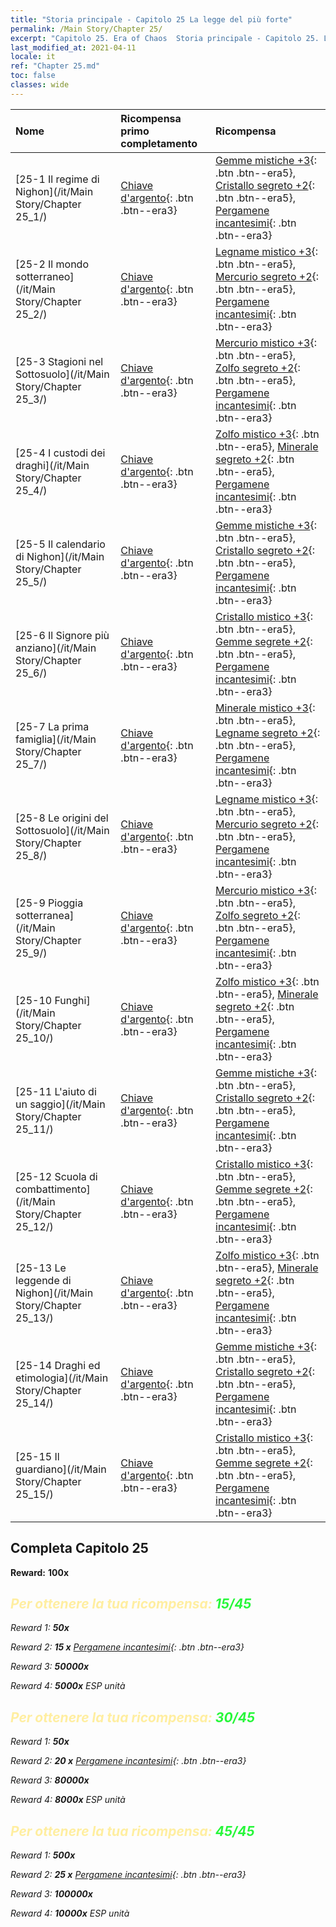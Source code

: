 ```yaml
---
title: "Storia principale - Capitolo 25 La legge del più forte"
permalink: /Main Story/Chapter 25/
excerpt: "Capitolo 25. Era of Chaos  Storia principale - Capitolo 25. La legge del più forte"
last_modified_at: 2021-04-11
locale: it
ref: "Chapter 25.md"
toc: false
classes: wide
---
```


  | Nome |  Ricompensa primo completamento | Ricompensa |
  |:------------|:------------|:------------| 
  | [25-1 Il regime di Nighon](/it/Main Story/Chapter 25_1/) | [Chiave d'argento](/it/Items/con_693/){: .btn .btn--era3} | [Gemme mistiche +3](/it/Items/mat_86/){: .btn .btn--era5}, [Cristallo segreto +2](/it/Items/mat_80/){: .btn .btn--era5}, [Pergamene incantesimi](/it/Items/con_694/){: .btn .btn--era3} |
  | [25-2 Il mondo sotterraneo](/it/Main Story/Chapter 25_2/) | [Chiave d'argento](/it/Items/con_693/){: .btn .btn--era3} | [Legname mistico +3](/it/Items/mat_83/){: .btn .btn--era5}, [Mercurio segreto +2](/it/Items/mat_77/){: .btn .btn--era5}, [Pergamene incantesimi](/it/Items/con_694/){: .btn .btn--era3} |
  | [25-3 Stagioni nel Sottosuolo](/it/Main Story/Chapter 25_3/) | [Chiave d'argento](/it/Items/con_693/){: .btn .btn--era3} | [Mercurio mistico +3](/it/Items/mat_84/){: .btn .btn--era5}, [Zolfo segreto +2](/it/Items/mat_78/){: .btn .btn--era5}, [Pergamene incantesimi](/it/Items/con_694/){: .btn .btn--era3} |
  | [25-4 I custodi dei draghi](/it/Main Story/Chapter 25_4/) | [Chiave d'argento](/it/Items/con_693/){: .btn .btn--era3} | [Zolfo mistico +3](/it/Items/mat_85/){: .btn .btn--era5}, [Minerale segreto +2](/it/Items/mat_75/){: .btn .btn--era5}, [Pergamene incantesimi](/it/Items/con_694/){: .btn .btn--era3} |
  | [25-5 Il calendario di Nighon](/it/Main Story/Chapter 25_5/) | [Chiave d'argento](/it/Items/con_693/){: .btn .btn--era3} | [Gemme mistiche +3](/it/Items/mat_86/){: .btn .btn--era5}, [Cristallo segreto +2](/it/Items/mat_80/){: .btn .btn--era5}, [Pergamene incantesimi](/it/Items/con_694/){: .btn .btn--era3} |
  | [25-6 Il Signore più anziano](/it/Main Story/Chapter 25_6/) | [Chiave d'argento](/it/Items/con_693/){: .btn .btn--era3} | [Cristallo mistico +3](/it/Items/mat_87/){: .btn .btn--era5}, [Gemme segrete +2](/it/Items/mat_79/){: .btn .btn--era5}, [Pergamene incantesimi](/it/Items/con_694/){: .btn .btn--era3} |
  | [25-7 La prima famiglia](/it/Main Story/Chapter 25_7/) | [Chiave d'argento](/it/Items/con_693/){: .btn .btn--era3} | [Minerale mistico +3](/it/Items/mat_82/){: .btn .btn--era5}, [Legname segreto +2](/it/Items/mat_76/){: .btn .btn--era5}, [Pergamene incantesimi](/it/Items/con_694/){: .btn .btn--era3} |
  | [25-8 Le origini del Sottosuolo](/it/Main Story/Chapter 25_8/) | [Chiave d'argento](/it/Items/con_693/){: .btn .btn--era3} | [Legname mistico +3](/it/Items/mat_83/){: .btn .btn--era5}, [Mercurio segreto +2](/it/Items/mat_77/){: .btn .btn--era5}, [Pergamene incantesimi](/it/Items/con_694/){: .btn .btn--era3} |
  | [25-9 Pioggia sotterranea](/it/Main Story/Chapter 25_9/) | [Chiave d'argento](/it/Items/con_693/){: .btn .btn--era3} | [Mercurio mistico +3](/it/Items/mat_84/){: .btn .btn--era5}, [Zolfo segreto +2](/it/Items/mat_78/){: .btn .btn--era5}, [Pergamene incantesimi](/it/Items/con_694/){: .btn .btn--era3} |
  | [25-10 Funghi](/it/Main Story/Chapter 25_10/) | [Chiave d'argento](/it/Items/con_693/){: .btn .btn--era3} | [Zolfo mistico +3](/it/Items/mat_85/){: .btn .btn--era5}, [Minerale segreto +2](/it/Items/mat_75/){: .btn .btn--era5}, [Pergamene incantesimi](/it/Items/con_694/){: .btn .btn--era3} |
  | [25-11 L'aiuto di un saggio](/it/Main Story/Chapter 25_11/) | [Chiave d'argento](/it/Items/con_693/){: .btn .btn--era3} | [Gemme mistiche +3](/it/Items/mat_86/){: .btn .btn--era5}, [Cristallo segreto +2](/it/Items/mat_80/){: .btn .btn--era5}, [Pergamene incantesimi](/it/Items/con_694/){: .btn .btn--era3} |
  | [25-12 Scuola di combattimento](/it/Main Story/Chapter 25_12/) | [Chiave d'argento](/it/Items/con_693/){: .btn .btn--era3} | [Cristallo mistico +3](/it/Items/mat_87/){: .btn .btn--era5}, [Gemme segrete +2](/it/Items/mat_79/){: .btn .btn--era5}, [Pergamene incantesimi](/it/Items/con_694/){: .btn .btn--era3} |
  | [25-13 Le leggende di Nighon](/it/Main Story/Chapter 25_13/) | [Chiave d'argento](/it/Items/con_693/){: .btn .btn--era3} | [Zolfo mistico +3](/it/Items/mat_85/){: .btn .btn--era5}, [Minerale segreto +2](/it/Items/mat_75/){: .btn .btn--era5}, [Pergamene incantesimi](/it/Items/con_694/){: .btn .btn--era3} |
  | [25-14 Draghi ed etimologia](/it/Main Story/Chapter 25_14/) | [Chiave d'argento](/it/Items/con_693/){: .btn .btn--era3} | [Gemme mistiche +3](/it/Items/mat_86/){: .btn .btn--era5}, [Cristallo segreto +2](/it/Items/mat_80/){: .btn .btn--era5}, [Pergamene incantesimi](/it/Items/con_694/){: .btn .btn--era3} |
  | [25-15 Il guardiano](/it/Main Story/Chapter 25_15/) | [Chiave d'argento](/it/Items/con_693/){: .btn .btn--era3} | [Cristallo mistico +3](/it/Items/mat_87/){: .btn .btn--era5}, [Gemme segrete +2](/it/Items/mat_79/){: .btn .btn--era5}, [Pergamene incantesimi](/it/Items/con_694/){: .btn .btn--era3} |


## Completa Capitolo 25

 **Reward:**  **100x** <i class="fas fa-gem"/>



## <span style="color: #ffeea0">Per ottenere la tua ricompensa: </span><span style="color: #27f73a">15/45</span>

 Reward 1:  **50x** <i class="fas fa-gem"/>

 Reward 2: **15 x** [Pergamene incantesimi](/it/Items/con_694/){: .btn .btn--era3}

 Reward 3:  **50000x** <i class="fas fa-coins"/>

 Reward 4:  **5000x** ESP unità



## <span style="color: #ffeea0">Per ottenere la tua ricompensa: </span><span style="color: #27f73a">30/45</span>

 Reward 1:  **50x** <i class="fas fa-gem"/>

 Reward 2: **20 x** [Pergamene incantesimi](/it/Items/con_694/){: .btn .btn--era3}

 Reward 3:  **80000x** <i class="fas fa-coins"/>

 Reward 4:  **8000x** ESP unità



## <span style="color: #ffeea0">Per ottenere la tua ricompensa: </span><span style="color: #27f73a">45/45</span>

 Reward 1:  **500x** <i class="fas fa-gem"/>

 Reward 2: **25 x** [Pergamene incantesimi](/it/Items/con_694/){: .btn .btn--era3}

 Reward 3:  **100000x** <i class="fas fa-coins"/>

 Reward 4:  **10000x** ESP unità

